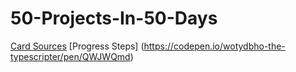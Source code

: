 # 50-Projects-In-50-Days
[Card Sources](https://codepen.io/wotydbho-the-typescripter/pen/qBQBxpQ)
[Progress Steps] (https://codepen.io/wotydbho-the-typescripter/pen/QWJWQmd)
